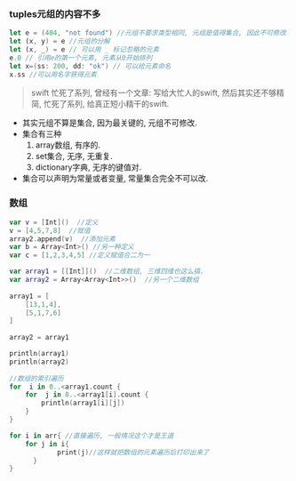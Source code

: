### tuples元组的内容不多

```swift
let e = (404, "not found") //元组不要求类型相同, 元组是值得集合, 因此不可修改
let (x, y) = e //元组的分解
let (x, _) = e // 可以用 _ 标记忽略的元素
e.0 // 引用e的第一个元素, 元素从0开始排列
let x=(ss: 200, dd: "ok") // 可以给元素命名
x.ss //可以用名字获得元素
```

> swift 忙死了系列, 曾经有一个文章: 写给大忙人的swift, 然后其实还不够精简, 忙死了系列, 给真正短小精干的swift.

- 其实元组不算是集合, 因为最关键的, 元组不可修改.
- 集合有三种
  1. array数组, 有序的.
  2. set集合, 无序, 无重复.
  3. dictionary字典, 无序的键值对.
- 集合可以声明为常量或者变量, 常量集合完全不可以改.


### 数组

```swift
var v = [Int]()  //定义
v = [4,5,7,8]  //赋值
array2.append(v)  //添加元素
var b = Array<Int>() //另一种定义
var c = [1,2,3,4,5] //定义赋值合二为一

var array1 = [[Int]]()  //二维数组, 三维四维也这么搞.
var array2 = Array<Array<Int>>()  //另一个二维数组
  
array1 = [  
    [13,1,4],  
    [5,1,7,6]  
]  
  
array2 = array1  

println(array1)  
println(array2)  
  
//数组的索引遍历
for  i in 0..<array1.count {  
    for  j in 0..<array1[i].count {  
        println(array1[i][j])  
    }  
}  

for i in arr{ //直接遍历, 一般情况这个才是王道
    for j in i{
            print(j)//这样就把数组的元素遍历后打印出来了
      }
}
```

